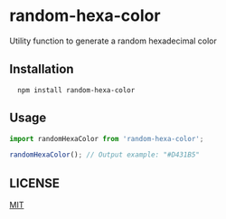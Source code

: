 # random-hexa-color

Utility function to generate a random hexadecimal color

## Installation

```shell
  npm install random-hexa-color
```

## Usage

```js
import randomHexaColor from 'random-hexa-color';

randomHexaColor(); // Output example: "#D431B5"
```

## LICENSE

[MIT](./LICENSE)
